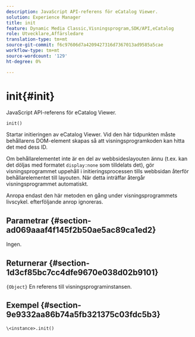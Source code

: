 ```yaml
---
description: JavaScript API-referens för eCatalog Viewer.
solution: Experience Manager
title: init
feature: Dynamic Media Classic,Visningsprogram,SDK/API,eCatalog
role: Utvecklare,Affärsledare
translation-type: tm+mt
source-git-commit: f6c97606d7a4209427316d7367013ad9585a5cae
workflow-type: tm+mt
source-wordcount: '129'
ht-degree: 0%

---
```



# init{#init}

JavaScript API-referens för eCatalog Viewer.

`init()`

Startar initieringen av eCatalog Viewer. Vid den här tidpunkten måste behållarens DOM-element skapas så att visningsprogramkoden kan hitta det med dess ID.

Om behållarelementet inte är en del av webbsideslayouten ännu (t.ex. kan det döljas med formatet `display:none` som tilldelats det), gör visningsprogrammet uppehåll i initieringsprocessen tills webbsidan återför behållarelementet till layouten. När detta inträffar återgår visningsprogrammet automatiskt.

Anropa endast den här metoden en gång under visningsprogrammets livscykel. efterföljande anrop ignoreras.

## Parametrar {#section-ad069aaaf4f145f2b50ae5ac89ca1ed2}

Ingen.

## Returnerar {#section-1d3cf85bc7cc4dfe9670e038d02b9101}

`{Object}` En referens till visningsprograminstansen.

## Exempel {#section-9e9332aa86b74a5fb321375c03fdc5b3}

```
\<instance>.init()
```

